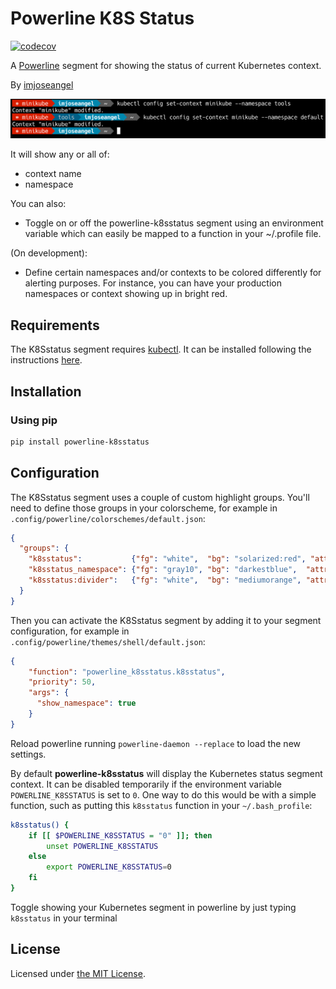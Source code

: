# Powerline K8S Status

[![codecov](https://codecov.io/gh/imjoseangel/powerline-k8sstatus/branch/devel/graph/badge.svg)](https://codecov.io/gh/imjoseangel/powerline-k8sstatus)

A [Powerline][1] segment for showing the status of current Kubernetes context.

By [imjoseangel][2]

![screenshot][4]

It will show any or all of:

* context name
* namespace


You can also:

* Toggle on or off the powerline-k8sstatus segment using an environment variable which can easily be mapped to a function in your ~/.profile file.

(On development):

* Define certain namespaces and/or contexts to be colored differently for alerting purposes. For instance, you can have your production namespaces or context showing up in bright red.

## Requirements

The K8Sstatus segment requires [kubectl][5]. It can be installed following the instructions [here][6].

## Installation

### Using pip

```txt
pip install powerline-k8sstatus
```

## Configuration

The K8Sstatus segment uses a couple of custom highlight groups. You'll need to define those groups in your colorscheme,
for example in `.config/powerline/colorschemes/default.json`:

```json
{
  "groups": {
    "k8sstatus":           {"fg": "white",  "bg": "solarized:red", "attrs": []},
    "k8sstatus_namespace": {"fg": "gray10", "bg": "darkestblue",  "attrs": []},
    "k8sstatus:divider":   {"fg": "white",  "bg": "mediumorange", "attrs": []}
  }
}
```

Then you can activate the K8Sstatus segment by adding it to your segment configuration,
for example in `.config/powerline/themes/shell/default.json`:

```json
{
    "function": "powerline_k8sstatus.k8sstatus",
    "priority": 50,
    "args": {
      "show_namespace": true
    }
}
```

Reload powerline running `powerline-daemon --replace` to load the new settings.

By default **powerline-k8sstatus** will display the Kubernetes status segment context. It can be disabled temporarily if the environment variable `POWERLINE_K8SSTATUS` is set to `0`. One way to do this would be with a simple function, such as putting this `k8sstatus` function in your `~/.bash_profile`:

```bash
k8sstatus() {
    if [[ $POWERLINE_K8SSTATUS = "0" ]]; then
        unset POWERLINE_K8SSTATUS
    else
        export POWERLINE_K8SSTATUS=0
    fi
}
```

Toggle showing your Kubernetes segment in powerline by just typing `k8sstatus` in your terminal

## License

Licensed under [the MIT License][3].

[1]: https://powerline.readthedocs.org/en/master/
[2]: https://imjoseangel.github.io
[3]: https://github.com/imjoseangel/powerline-k8sstatus/blob/devel/LICENSE
[4]: https://raw.githubusercontent.com/imjoseangel/powerline-k8sstatus/devel/screenshot.png
[5]: https://kubernetes.io/docs/reference/kubectl/overview/
[6]: https://kubernetes.io/docs/tasks/tools/install-kubectl/
